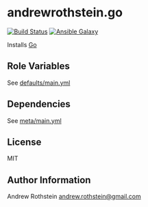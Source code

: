 andrewrothstein.go
==================
[![Build Status](https://travis-ci.org/andrewrothstein/ansible-go.svg?branch=master)](https://travis-ci.org/andrewrothstein/ansible-go)
[![Ansible Galaxy](https://img.shields.io/ansible/role/6444.svg)](https://galaxy.ansible.com/andrewrothstein/ansible-go)

Installs [Go](https://golang.org/dl)

Role Variables
--------------

See [defaults/main.yml](defaults/main.yml)

Dependencies
------------

See [meta/main.yml](meta/main.yml)

License
-------

MIT

Author Information
------------------

Andrew Rothstein <andrew.rothstein@gmail.com>
